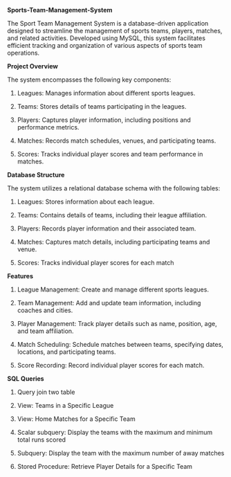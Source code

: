  **Sports-Team-Management-System** 

The Sport Team Management System is a database-driven application designed to streamline the management of sports teams, players, matches, and related activities. Developed using MySQL, this system facilitates efficient tracking and organization of various aspects of sports team operations.


**Project Overview** 

The system encompasses the following key components:

1) Leagues: Manages information about different sports leagues.

2) Teams: Stores details of teams participating in the leagues.

3) Players: Captures player information, including positions and performance metrics.

4) Matches: Records match schedules, venues, and participating teams.

5) Scores: Tracks individual player scores and team performance in matches.


**Database Structure**

The system utilizes a relational database schema with the following tables:

1) Leagues: Stores information about each league.

2) Teams: Contains details of teams, including their league affiliation.

3) Players: Records player information and their associated team.

4) Matches: Captures match details, including participating teams and venue.

5) Scores: Tracks individual player scores for each match


 **Features** 

1) League Management: Create and manage different sports leagues.

2) Team Management: Add and update team information, including coaches and cities.

3) Player Management: Track player details such as name, position, age, and team affiliation.

4) Match Scheduling: Schedule matches between teams, specifying dates, locations, and participating teams.

5) Score Recording: Record individual player scores for each match.


**SQL Queries** 


1) Query join two table

2) View: Teams in a Specific League

3) View: Home Matches for a Specific Team

4) Scalar subquery: Display the teams with the maximum and minimum total runs scored

5) Subquery: Display the team with the maximum number of away matches

6) Stored Procedure: Retrieve Player Details for a Specific Team
 
